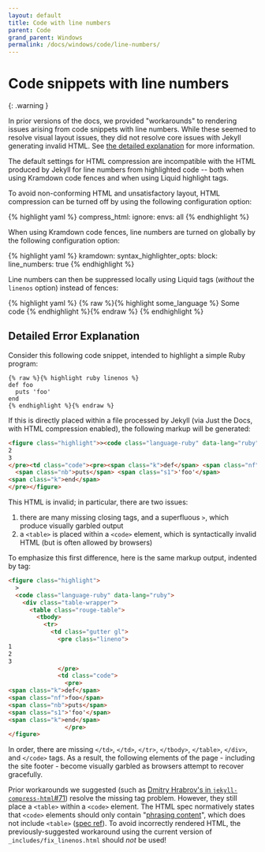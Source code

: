 ```yaml
---
layout: default
title: Code with line numbers
parent: Code
grand_parent: Windows
permalink: /docs/windows/code/line-numbers/
---
```


# Code snippets with line numbers

{: .warning }

In prior versions of the docs, we provided "workarounds" to rendering issues arising from code snippets with line numbers. While these seemed to resolve visual layout issues, they did not resolve core issues with Jekyll generating invalid HTML. See [the detailed explanation](#detailed-error-explanation) for more information.

The default settings for HTML compression are incompatible with the HTML
produced by Jekyll for line numbers from highlighted code
-- both when using Kramdown code fences and when using Liquid highlight tags.

To avoid non-conforming HTML and unsatisfactory layout, HTML compression
can be turned off by using the following configuration option:

{% highlight yaml %}
compress_html:
  ignore:
    envs: all
{% endhighlight %}

When using Kramdown code fences, line numbers are turned on globally by the
following configuration option:

{% highlight yaml %}
kramdown:
  syntax_highlighter_opts:
    block:
      line_numbers: true
{% endhighlight %}

Line numbers can then be suppressed locally using Liquid tags (_without_ the
`linenos` option) instead of fences:

{% highlight yaml %}
{% raw %}{% highlight some_language %}
Some code
{% endhighlight %}{% endraw %}
{% endhighlight %}

## Detailed Error Explanation

Consider this following code snippet, intended to highlight a simple Ruby program:

```
{% raw %}{% highlight ruby linenos %}
def foo
  puts 'foo'
end
{% endhighlight %}{% endraw %}
```

If this is directly placed within a file processed by Jekyll (via Just the Docs, with HTML compression enabled), the following markup will be generated:

```html
<figure class="highlight">><code class="language-ruby" data-lang="ruby"><div class="table-wrapper"><table class="rouge-table"><tbody><tr><td class="gutter gl"><pre class="lineno">1
2
3
</pre><td class="code"><pre><span class="k">def</span> <span class="nf">foo</span>
  <span class="nb">puts</span> <span class="s1">'foo'</span>
<span class="k">end</span>
</pre></figure>
```

This HTML is invalid; in particular, there are two issues:

1. there are many missing closing tags, and a superfluous `>`, which produce visually garbled output
2. a `<table>` is placed within a `<code>` element, which is syntactically invalid HTML (but is often allowed by browsers)

To emphasize this first difference, here is the same markup output, indented by tag:

```html
<figure class="highlight">
  >
  <code class="language-ruby" data-lang="ruby">
    <div class="table-wrapper">
      <table class="rouge-table">
        <tbody>
          <tr>
            <td class="gutter gl">
              <pre class="lineno">
1
2
3
              </pre>
              <td class="code">
                <pre>
<span class="k">def</span>
<span class="nf">foo</span>
<span class="nb">puts</span>
<span class="s1">'foo'</span>
<span class="k">end</span>
                </pre>
</figure>
```

In order, there are missing `</td>`, `</td>`, `</tr>`, `</tbody>`, `</table>`, `</div>`, and `</code>` tags. As a result, the following elements of the page - including the site footer - become visually garbled as browsers attempt to recover gracefully.

Prior workarounds we suggested (such as [Dmitry Hrabrov's in `jekyll-compress-html`#71](https://github.com/penibelst/jekyll-compress-html/issues/71#issuecomment-188144901)) resolve the missing tag problem. However, they still place a `<table>` within a `<code>` element. The HTML spec normatively states that `<code>` elements should only contain "[phrasing content](https://html.spec.whatwg.org/multipage/dom.html#phrasing-content-2)", which does not include `<table>` ([spec ref](https://html.spec.whatwg.org/multipage/text-level-semantics.html#the-code-element)). To avoid incorrectly rendered HTML, the previously-suggested workaround using the current version of `_includes/fix_linenos.html` should _not_ be used!
